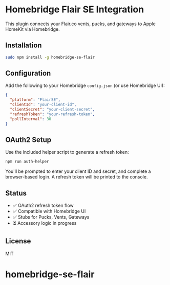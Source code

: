 # Homebridge Flair SE Integration

This plugin connects your Flair.co vents, pucks, and gateways to Apple HomeKit via Homebridge.

## Installation
```bash
sudo npm install -g homebridge-se-flair
```

## Configuration
Add the following to your Homebridge `config.json` (or use Homebridge UI):

```json
{
  "platform": "FlairSE",
  "clientId": "your-client-id",
  "clientSecret": "your-client-secret",
  "refreshToken": "your-refresh-token",
  "pollInterval": 30
}
```

## OAuth2 Setup
Use the included helper script to generate a refresh token:
```bash
npm run auth-helper
```

You'll be prompted to enter your client ID and secret, and complete a browser-based login. A refresh token will be printed to the console.

## Status
- ✅ OAuth2 refresh token flow
- ✅ Compatible with Homebridge UI
- ✅ Stubs for Pucks, Vents, Gateways
- ⏳ Accessory logic in progress

## License
MIT
# homebridge-se-flair
